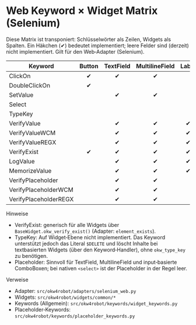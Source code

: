 # Web Keyword × Widget Matrix (Selenium)

Diese Matrix ist transponiert: Schlüsselwörter als Zeilen, Widgets als Spalten. Ein Häkchen (✔) bedeutet implementiert; leere Felder sind (derzeit) nicht implementiert. Gilt für den Web‑Adapter (Selenium).

| Keyword                    | Button | TextField | MultilineField | Label | CheckBox | ComboBox | RadioList | ListBox |
|---------------------------|:------:|:---------:|:--------------:|:-----:|:--------:|:--------:|:---------:|:-------:|
| ClickOn                   |   ✔    |     ✔     |       ✔        |       |    ✔     |          |           |         |
| DoubleClickOn             |   ✔    |           |                |       |          |          |           |         |
| SetValue                  |        |     ✔     |       ✔        |       |    ✔     |    ✔     |           |         |
| Select                    |        |           |                |       |          |    ✔     |     ✔     |    ✔    |
| TypeKey                   |        |           |                |       |          |          |           |         |
| VerifyValue               |        |     ✔     |       ✔        |   ✔   |    ✔     |    ✔     |     ✔     |    ✔    |
| VerifyValueWCM            |        |     ✔     |       ✔        |   ✔   |          |          |           |         |
| VerifyValueREGX           |        |     ✔     |       ✔        |   ✔   |          |          |           |         |
| VerifyExist               |   ✔    |     ✔     |       ✔        |   ✔   |    ✔     |    ✔     |     ✔     |    ✔    |
| LogValue                  |        |     ✔     |       ✔        |   ✔   |    ✔     |    ✔     |           |    ✔    |
| MemorizeValue             |        |     ✔     |       ✔        |   ✔   |    ✔     |    ✔     |           |    ✔    |
| VerifyPlaceholder         |        |     ✔     |       ✔        |       |          |    ✔     |           |         |
| VerifyPlaceholderWCM      |        |     ✔     |       ✔        |       |          |    ✔     |           |         |
| VerifyPlaceholderREGX     |        |     ✔     |       ✔        |       |          |    ✔     |           |         |

Hinweise
- VerifyExist: generisch für alle Widgets über `BaseWidget.okw_verify_exist()` (Adapter: `element_exists`).
- TypeKey: Auf Widget‑Ebene nicht implementiert. Das Keyword unterstützt jedoch das Literal `$DELETE` und löscht Inhalte bei textbasierten Widgets (über den Keyword‑Handler), ohne `okw_type_key` zu benötigen.
- Placeholder: Sinnvoll für TextField, MultilineField und input‑basierte ComboBoxen; bei nativen `<select>` ist der Placeholder in der Regel leer.

Verweise
- Adapter: `src/okw4robot/adapters/selenium_web.py`
- Widgets: `src/okw4robot/widgets/common/*`
- Keywords (Allgemein): `src/okw4robot/keywords/widget_keywords.py`
- Placeholder‑Keywords: `src/okw4robot/keywords/placeholder_keywords.py`
